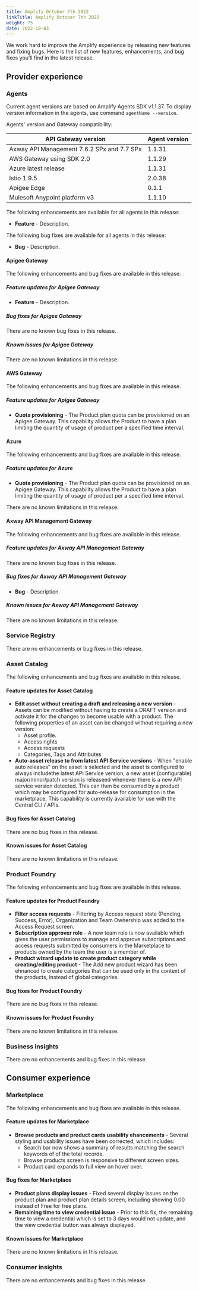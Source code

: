 ```yaml
---
title: Amplify October 7th 2022
linkTitle: Amplify October 7th 2022
weight: 75
date: 2022-10-03
---
```

We work hard to improve the Amplify experience by releasing new features and fixing bugs. Here is the list of new features, enhancements, and bug fixes you’ll find in the latest release.

## Provider experience

### Agents

Current agent versions are based on Amplify Agents SDK v1.1.37. To display version information in the agents, use command `agentName --version`.

Agents' version and Gateway compatibility:

| API Gateway version                        | Agent version|
|--------------------------------------------|--------------|
| Axway API Management 7.6.2 SPx and 7.7 SPx | 1.1.31       |
| AWS Gateway using SDK 2.0                  | 1.1.29       |
| Azure latest release                       | 1.1.31       |
| Istio 1.9.5                                | 2.0.38       |
| Apigee Edge                                | 0.1.1        |
| Mulesoft Anypoint platform v3              | 1.1.10        |

The following enhancements are available for all agents in this release:

* **Feature** - Description.

The following bug fixes are available for all agents in this release:

* **Bug** - Description.

#### Apigee Gateway

The following enhancements and bug fixes are available in this release.

##### Feature updates for Apigee Gateway

* **Feature** - Description.

##### Bug fixes for Apigee Gateway

There are no known bug fixes in this release.

##### Known issues for Apigee Gateway

There are no known limitations in this release.

#### AWS Gateway

The following enhancements and bug fixes are available in this release.

##### Feature updates for Apigee Gateway

* **Quota provisioning** - The Product plan quota can be provisioned on an Apigee Gateway. This capability allows the Product to have a plan limiting the quantity of usage of product per a specified time interval.

#### Azure

The following enhancements and bug fixes are available in this release.

##### Feature updates for Azure

* **Quota provisioning** - The Product plan quota can be provisioned on an Apigee Gateway. This capability allows the Product to have a plan limiting the quantity of usage of product per a specified time interval.

There are no known limitations in this release.

#### Axway API Management Gateway

The following enhancements and bug fixes are available in this release.

##### Feature updates for Axway API Management Gateway

There are no known bug fixes in this release.

##### Bug fixes for Axway API Management Gateway

* **Bug** - Description.

##### Known issues for Axway API Management Gateway

There are no known limitations in this release.

### Service Registry

There are no enhancements or bug fixes in this release.

### Asset Catalog

The following enhancements and bug fixes are available in this release.

#### Feature updates for Asset Catalog

* **Edit asset without creating a draft and releasing a new version** - Assets can be modified without having to create a DRAFT version and activate it for the changes to become usable with a product. The following properties of an asset can be changed without requiring a new version:
  * Asset profile.
  * Access rights
  * Access requests
  * Categories, Tags and Attributes
* **Auto-asset release to from latest API Service versions** - When "enable auto releases" on the asset is selected and the asset is configured to always includethe latest API Service version, a new asset (configurable) major/minor/patch version is releaseed whenever there is a new API service version detected. This can then be consumed by a product which may be configured for auto-release for consumption in the marketplace. This capability is currently available for use with the Central CLI / APIs.

#### Bug fixes for Asset Catalog

There are no bug fixes in this release.

#### Known issues for Asset Catalog

There are no known limitations in this release.

### Product Foundry

The following enhancements and bug fixes are available in this release.

#### Feature updates for Product Foundry

* **Filter access requests** - Filtering by Access request state (Pending, Success, Error), Organization and Team Ownership was added to the Access Request screen.
* **Subscription approver role** - A new team role is now available which gives the user permissions to manage and approve subscriptions and access requests submitted by consumers in the Marketplace to products owned by the team the user is a member of.
* **Product wizard update to create product category while creating/editing product** - The Add new product wizard has been ehnanced to create categories that can be used only in the context of the products, instead of global categories.

#### Bug fixes for Product Foundry

There are no bug fixes in this release.

#### Known issues for Product Foundry

There are no known limitations in this release.

### Business insights

There are no enhancements and bug fixes in this release.

## Consumer experience

### Marketplace

The following enhancements and bug fixes are available in this release.

#### Feature updates for Marketplace

* **Browse products and product cards usability ehancements** - Several styling and usability issues have been corrected, which includes:
  * Search bar now shows a summary of results matching the search keywords of of the total records.
  * Browse products screen is responsive to different screen sizes.
  * Product card expands to full view on hover over.

#### Bug fixes for Marketplace

* **Product plans display issues** - Fixed several display issues on the product plan and product plan details screen, including showing 0.00 instead of Free for free plans.
* **Remaining time to view credential issue** - Prior to this fix, the remaining time to view a credential which is set to 3 days would not update, and the view credential button was always displayed.

#### Known issues for Marketplace

There are no known limitations in this release.

### Consumer insights

There are no enhancements and bug fixes in this release.
